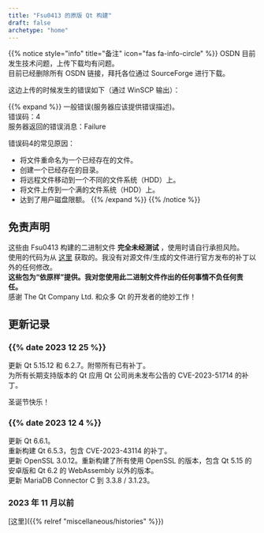 ```yaml
---
title: "Fsu0413 的原版 Qt 构建"
draft: false
archetype: "home"
---
```


{{% notice style="info" title="备注"  icon="fas fa-info-circle" %}}
OSDN 目前发生技术问题，上传下载均有问题。  
目前已经删除所有 OSDN 链接，拜托各位通过 SourceForge 进行下载。

这边上传的时候发生的错误如下（通过 WinSCP 输出）：

{{% expand %}}
一般错误(服务器应该提供错误描述)。  
错误码：4  
服务器返回的错误消息：Failure


错误码4的常见原因：
- 将文件重命名为一个已经存在的文件。
- 创建一个已经存在的目录。
- 将远程文件移动到一个不同的文件系统（HDD）上。
- 将文件上传到一个满的文件系统（HDD）上。
- 达到了用户磁盘限额。
{{% /expand %}}
{{% /notice %}}

## 免责声明

这些由 Fsu0413 构建的二进制文件 __完全未经测试__ ，使用时请自行承担风险。  
使用的代码为从 [这里](http://download.qt.io) 获取的。我没有对源文件/生成的文件进行官方发布的补丁以外的任何修改。  
__这些包为“依原样”提供。我对您使用此二进制文件作出的任何事情不负任何责任。__  
感谢 The Qt Company Ltd. 和众多 Qt 的开发者的绝妙工作！

## 更新记录

### {{% date 2023 12 25 %}}
更新 Qt 5.15.12 和 6.2.7。附带所有已有补丁。   
为所有长期支持版本的 Qt 应用 Qt 公司尚未发布公告的 CVE-2023-51714 的补丁。

圣诞节快乐！

### {{% date 2023 12 4 %}}
更新 Qt 6.6.1。  
重新构建 Qt 6.5.3，包含 CVE-2023-43114 的补丁。  
更新 OpenSSL 3.0.12。重新构建了所有使用 OpenSSL 的版本，包含 Qt 5.15 的安卓版和 Qt 6.2 的 WebAssembly 以外的版本。   
更新 MariaDB Connector C 到 3.3.8 / 3.1.23。

### 2023 年 11 月以前

[这里]({{% relref "miscellaneous/histories" %}})
